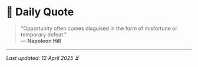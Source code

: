 # 📜 Daily Quote

> "Opportunity often comes disguised in the form of misfortune or temporary defeat."  
> — **Napoleon Hill**

---

_Last updated: 12 April 2025 ⏳_
